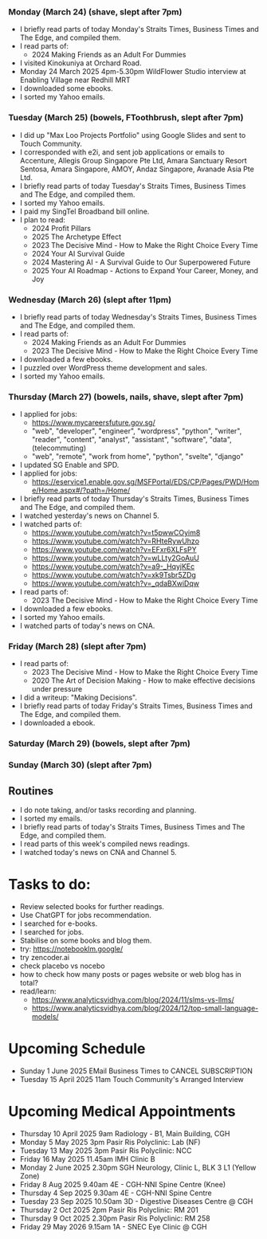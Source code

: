 ### Monday (March 24) (shave, slept after 7pm)
- I briefly read parts of today Monday's Straits Times, Business Times and The Edge, and compiled them.
- I read parts of:
    - 2024 Making Friends as an Adult For Dummies
- I visited Kinokuniya at Orchard Road.
- Monday 24 March 2025 4pm-5.30pm WildFlower Studio interview at Enabling Village near Redhill MRT
- I downloaded some ebooks.
- I sorted my Yahoo emails.

### Tuesday (March 25) (bowels, FToothbrush, slept after 7pm)
- I did up "Max Loo Projects Portfolio" using Google Slides and sent to Touch Community.
- I corresponded with e2i, and sent job applications or emails to Accenture, Allegis Group Singapore Pte Ltd, Amara Sanctuary Resort Sentosa, Amara Singapore, AMOY, Andaz Singapore, Avanade Asia Pte Ltd.
- I briefly read parts of today Tuesday's Straits Times, Business Times and The Edge, and compiled them.
- I sorted my Yahoo emails.
- I paid my SingTel Broadband bill online.
- I plan to read:
    - 2024 Profit Pillars
    - 2025 The Archetype Effect
    - 2023 The Decisive Mind - How to Make the Right Choice Every Time
    - 2024 Your AI Survival Guide
    - 2024 Mastering AI - A Survival Guide to Our Superpowered Future
    - 2025 Your AI Roadmap - Actions to Expand Your Career, Money, and Joy

### Wednesday (March 26) (slept after 11pm)
- I briefly read parts of today Wednesday's Straits Times, Business Times and The Edge, and compiled them.
- I read parts of:
    - 2024 Making Friends as an Adult For Dummies
    - 2023 The Decisive Mind - How to Make the Right Choice Every Time
- I downloaded a few ebooks.
- I puzzled over WordPress theme development and sales.
- I sorted my Yahoo emails.

### Thursday (March 27) (bowels, nails, shave, slept after 7pm)
- I applied for jobs:
    - https://www.mycareersfuture.gov.sg/
    - "web", "developer", "engineer", "wordpress", "python", "writer", "reader", "content", "analyst", "assistant", "software", "data", (telecommuting)
    - "web", "remote", "work from home", "python", "svelte", "django"
- I updated SG Enable and SPD.
- I applied for jobs:
    - https://eservice1.enable.gov.sg/MSFPortal/EDS/CP/Pages/PWD/Home/Home.aspx#/?path=/Home/
- I briefly read parts of today Thursday's Straits Times, Business Times and The Edge, and compiled them.
- I watched yesterday's news on Channel 5.
- I watched parts of:
    - https://www.youtube.com/watch?v=t5pwwCOyim8
    - https://www.youtube.com/watch?v=RHteRywUhzo
    - https://www.youtube.com/watch?v=EFxr6XLFsPY
    - https://www.youtube.com/watch?v=wLLty2GoAuU
    - https://www.youtube.com/watch?v=a9-_HqyjKEc
    - https://www.youtube.com/watch?v=xk9Tsbr5ZDg
    - https://www.youtube.com/watch?v=_qdaBXwiDqw
- I read parts of:
    - 2023 The Decisive Mind - How to Make the Right Choice Every Time
- I downloaded a few ebooks.
- I sorted my Yahoo emails.
- I watched parts of today's news on CNA.

### Friday (March 28) (slept after 7pm)
- I read parts of:
    - 2023 The Decisive Mind - How to Make the Right Choice Every Time
    - 2020 The Art of Decision Making - How to make effective decisions under pressure
- I did a writeup: "Making Decisions".
- I briefly read parts of today Friday's Straits Times, Business Times and The Edge, and compiled them.
- I downloaded a ebook.

### Saturday (March 29) (bowels, slept after 7pm)


### Sunday (March 30) (slept after 7pm)




## Routines
- I do note taking, and/or tasks recording and planning.
- I sorted my emails.
- I briefly read parts of today's Straits Times, Business Times and The Edge, and compiled them.
- I read parts of this week's compiled news readings.
- I watched today's news on CNA and Channel 5.

# Tasks to do:
- Review selected books for further readings.
- Use ChatGPT for jobs recommendation.
- I searched for e-books.
- I searched for jobs.
- Stabilise on some books and blog them.
- try: https://notebooklm.google/
- try zencoder.ai
- check placebo vs nocebo
- how to check how many posts or pages website or web blog has in total?
- read/learn:
    - https://www.analyticsvidhya.com/blog/2024/11/slms-vs-llms/
    - https://www.analyticsvidhya.com/blog/2024/12/top-small-language-models/

# Upcoming Schedule
- Sunday 1 June 2025 EMail Business Times to CANCEL SUBSCRIPTION
- Tuesday 15 April 2025 11am Touch Community's Arranged Interview

# Upcoming Medical Appointments
- Thursday 10 April 2025 9am Radiology - B1, Main Building, CGH
- Monday 5 May 2025 3pm Pasir Ris Polyclinic: Lab (NF)
- Tuesday 13 May 2025 3pm Pasir Ris Polyclinic: NCC
- Friday 16 May 2025 11.45am IMH Clinic B
- Monday 2 June 2025 2.30pm SGH Neurology, Clinic L, BLK 3 L1 (Yellow Zone)
- Friday 8 Aug 2025 9.40am 4E - CGH-NNI Spine Centre (Knee)
- Thursday 4 Sep 2025 9.30am 4E - CGH-NNI Spine Centre
- Tuesday 23 Sep 2025 10.50am 3D - Digestive Diseases Centre @ CGH
- Thursday 2 Oct 2025 2pm Pasir Ris Polyclinic: RM 201
- Thursday 9 Oct 2025 2.30pm Pasir Ris Polyclinic: RM 258
- Friday 29 May 2026 9.15am 1A - SNEC Eye Clinic @ CGH
